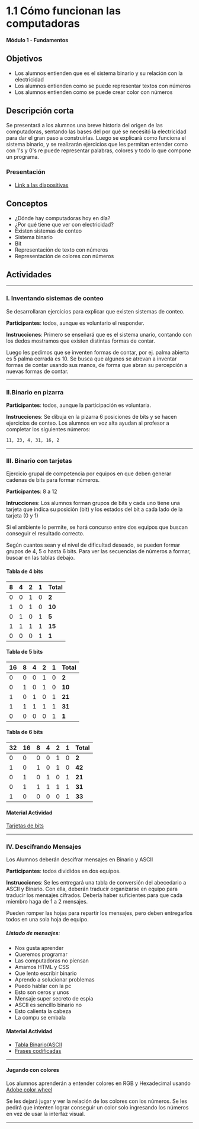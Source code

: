 # 1.1 Cómo funcionan las computadoras

**Módulo 1 - Fundamentos**

## Objetivos

- Los alumnos entienden que es el sistema binario y su relación con la electricidad
- Los alumnos entienden como se puede representar textos con números
- Los alumnos entienden como se puede crear color con números

## Descripción corta

Se presentará a los alumnos una breve historia del origen de las computadoras,
sentando las bases del por qué se necesitó la electricidad para dar el gran paso a construirlas.
Luego se explicará como funciona el sistema binario, y se realizarán ejercicios que les permitan
entender como con 1's y 0's re puede representar palabras, colores y todo lo que compone un programa.

### Presentación

- [Link a las diapositivas](https://docs.google.com/presentation/d/10_v26YLs1YZTinSewl7BPb7o80n5wadrkRScgi-Zl5k/edit?usp=sharing)

## Conceptos

- ¿Dónde hay computadoras hoy en día?
- ¿Por qué tiene que ver con electricidad?
- Existen sistemas de conteo
- Sistema binario
- Bit
- Representación de texto con números
- Representación de colores con números

## Actividades

---

### I. Inventando sistemas de conteo

Se desarrollaran ejercicios para explicar que existen sistemas de conteo.

**Participantes**: todos, aunque es voluntario el responder.

**Instrucciones**: Primero se enseñará que es el sistema unario, contando con los dedos mostramos que existen distintas formas de contar.

Luego les pedimos que se inventen formas de contar, por ej. palma abierta es 5 palma cerrada es 10.
Se busca que algunos se atrevan a inventar formas de contar usando sus manos, de forma que abran su percepción a nuevas
formas de contar.

---

### II.Binario en pizarra

**Participantes**: todos, aunque la participación es voluntaria.

**Instrucciones**: Se dibuja en la pizarra 6 posiciones de bits y se hacen ejercicios de conteo.
Los alumnos en voz alta ayudan al profesor a completar los siguientes números:

`11, 23, 4, 31, 16, 2`

---

### III. Binario con tarjetas

Ejercicio grupal de competencia por equipos en que deben generar cadenas de bits para formar números.

**Participantes**: 8 a 12

**Intrucciones**: Los alumnos forman grupos de bits y cada uno tiene una tarjeta que indica su posición (bit) y los estados del
bit a cada lado de la tarjeta (0 y 1)

Si el ambiente lo permite, se hará concurso entre dos equipos que buscan conseguir el resultado correcto.

Según cuantos sean y el nivel de dificultad deseado, se pueden formar grupos de 4, 5 o hasta 6 bits. Para ver las secuencias de números a formar, buscar en las tablas debajo.

#### Tabla de 4 bits

| 8   | 4   | 2   | 1   | Total  |
| --- | --- | --- | --- | ------ |
| 0   | 0   | 1   | 0   | **2**  |
| 1   | 0   | 1   | 0   | **10** |
| 0   | 1   | 0   | 1   | **5**  |
| 1   | 1   | 1   | 1   | **15** |
| 0   | 0   | 0   | 1   | **1**  |

#### Tabla de 5 bits

| 16  | 8   | 4   | 2   | 1   | Total  |
| --- | --- | --- | --- | --- | ------ |
| 0   | 0   | 0   | 1   | 0   | **2**  |
| 0   | 1   | 0   | 1   | 0   | **10** |
| 1   | 0   | 1   | 0   | 1   | **21** |
| 1   | 1   | 1   | 1   | 1   | **31** |
| 0   | 0   | 0   | 0   | 1   | **1**  |

#### Tabla de 6 bits

| 32  | 16  | 8   | 4   | 2   | 1   | Total  |
| --- | --- | --- | --- | --- | --- | ------ |
| 0   | 0   | 0   | 0   | 1   | 0   | **2**  |
| 1   | 0   | 1   | 0   | 1   | 0   | **42** |
| 0   | 1   | 0   | 1   | 0   | 1   | **21** |
| 0   | 1   | 1   | 1   | 1   | 1   | **31** |
| 1   | 0   | 0   | 0   | 0   | 1   | **33** |

#### Material Actividad

[Tarjetas de bits](https://docs.google.com/document/d/1yX6NYc5WcjjE2gbJUPKq1nd0QVE3ZztfUe49vumpEL4/edit?usp=sharing)

---

### IV. Descifrando Mensajes

Los Alumnos deberán descifrar mensajes en Binario y ASCII

**Participantes**: todos divididos en dos equipos.

**Instrucciones**: Se les entregará una tabla de conversión del abecedario a ASCII y Binario. Con ella, deberán traducir organizarse en equipo para traducir los mensajes cifrados. Debería haber suficientes para que cada miembro haga de 1 a 2 mensajes.

Pueden romper las hojas para repartir los mensajes, pero deben entregarlos todos en una sola hoja de equipo.

##### Listado de mensajes:

- Nos gusta aprender
- Queremos programar
- Las computadoras no piensan
- Amamos HTML y CSS
- Que lento escribir binario
- Aprendo a solucionar problemas
- Puedo hablar con la pc
- Esto son ceros y unos
- Mensaje super secreto de espia
- ASCII es sencillo binario no
- Esto calienta la cabeza
- La compu se embala

#### Material Actividad

- [Tabla Binario/ASCII](https://drive.google.com/open?id=1en2dd3Jk1M-TK6LdymkhFAtoMTO_E7rLQLIqvsk6UsI)
- [Frases codificadas](https://docs.google.com/document/d/1fo6r169kWLWv9z_r9f77qNSo9jV1H8hXh5P37v1rjl8/edit?usp=sharing)

---

#### Jugando con colores

Los alumnos aprenderán a entender colores en RGB y Hexadecimal usando [Adobe color wheel](https://color.adobe.com)

Se les dejará jugar y ver la relación de los colores con los números.
Se les pedirá que intenten lograr conseguir un color solo ingresando los números en vez de usar la interfaz
visual.

---
